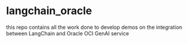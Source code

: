 # langchain_oracle
this repo contains all the work done to develop demos on the integration between LangChain and Oracle OCI GenAI service
